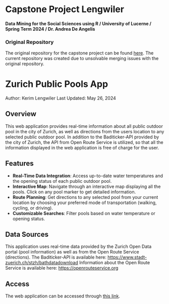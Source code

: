 # Capstone Project Lengwiler
#### Data Mining for the Social Sciences using R / University of Lucerne / Spring Term 2024 / Dr. Andrea De Angelis

### Original Repository
The original repository for the capstone project can be found [here](https://github.com/kelecss/ds_capstone_project.git). The current repository was created due to unsolvable merging issues with the original repository.


# Zurich Public Pools App
Author: Kerim Lengwiler
Last Updated: May 26, 2024

## Overview

This web application provides real-time information about all public outdoor pool in the city of Zurich, as well as directions from the users location to any selected public outdoor pool. In addition to the Baditicker-API provided by the city of Zurich, the API from Open Route Service is utilized, so that all the information displayed in the web application is free of charge for the user.

## Features
- **Real-Time Data Integration**: Access up-to-date water temperatures and the opening status of each public outdoor pool.
- **Interactive Map**: Navigate through an interactive map displaying all the pools. Click on any pool marker to get detailed information.
- **Route Planning**: Get directions to any selected pool from your current location by choosing your preferred mode of transportation (walking, cycling, or driving).
- **Customizable Searches**: Filter pools based on water temperature or opening status.

## Data Sources

This application uses real-time data provided by the Zurich Open Data portal (pool information) as well as from the Open Route Service (directions).
The Baditicker-API is available here: https://www.stadt-zuerich.ch/stzh/bathdatadownload
Information about the Open Route Service is available here: https://openrouteservice.org

## Access
The web application can be accessed through [this link](https://capstone-project-pools.shinyapps.io/scripts_app/).





